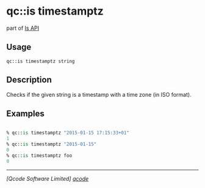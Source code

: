 qc::is timestamptz
==============

part of [Is API](../is.md)

Usage
-----
`qc::is timestamptz string`

Description
-----------
Checks if the given string is a timestamp with a time zone (in ISO format).

Examples
--------
```tcl

% qc::is timestamptz "2015-01-15 17:15:33+01"
1
% qc::is timestamptz "2015-01-15"
0
% qc::is timestamptz foo
0
```

----------------------------------
*[Qcode Software Limited] [qcode]*

[qcode]: http://www.qcode.co.uk "Qcode Software"